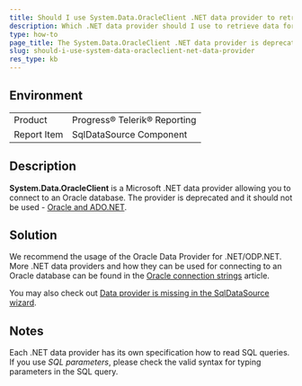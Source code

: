 ```yaml
---
title: Should I use System.Data.OracleClient .NET data provider to retrieve data for reports from an Oracle database?
description: Which .NET data provider should I use to retrieve data for reports from an Oracle database?. 
type: how-to
page_title: The System.Data.OracleClient .NET data provider is deprecated, use the Oracle Data Provider for .NET/ODP.NET instead.
slug: should-i-use-system-data-oracleclient-net-data-provider
res_type: kb
---
```


## Environment
<table>
	<tr>
		<td>Product</td>
		<td>Progress® Telerik® Reporting</td>
	</tr>
   <tr>
		<td>Report Item</td>
		<td>SqlDataSource Component</td>
	</tr>
</table>
  
## Description  
**System.Data.OracleClient** is a Microsoft .NET data provider allowing you to connect to an Oracle database. The provider is deprecated and it should not be used - <a href="https://docs.microsoft.com/en-us/dotnet/framework/data/adonet/oracle-and-adonet" target="_blank">Oracle and ADO.NET</a>.
  
## Solution
We recommend the usage of the Oracle Data Provider for .NET/ODP.NET. More .NET data providers and how they can be used for connecting to an Oracle database can be found in the <a href="https://www.connectionstrings.com/oracle/" target="_blank">Oracle connection strings</a> article.  
   
You may also check out [Data provider is missing in the SqlDataSource wizard](./data-provider-is-missing-in-the-sqldatasource-wizard).  

## Notes

Each .NET data provider has its own specification how to read SQL queries. If you use *SQL parameters*, please check the valid syntax for typing parameters in the SQL query. 
